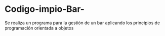 # Codigo-impio-Bar-
Se realiza un programa para la gestión de un bar aplicando los principios de programación orientada a objetos
